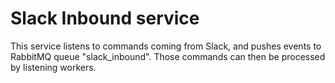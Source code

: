 # Slack Inbound service

This service listens to commands coming from Slack, and pushes events to RabbitMQ queue "slack_inbound".
Those commands can then be processed by listening workers.

